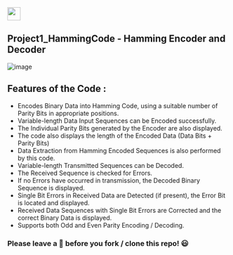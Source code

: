 <img src="https://img.shields.io/badge/-C++-050F2C?style=for-the-badge&logo=c%2B%2B&logoColor=white" height="30">


## Project1_HammingCode - Hamming Encoder and Decoder

![image](https://user-images.githubusercontent.com/71541429/128601631-85bc3b18-0cd5-4f91-b5bc-c656f359e9bb.jpeg)

## Features of the Code :
* Encodes Binary Data into Hamming Code, using a suitable number of Parity Bits in appropriate positions.
* Variable-length Data Input Sequences can be Encoded successfully.
* The Individual Parity Bits generated by the Encoder are also displayed.
* The code also displays the length of the Encoded Data (Data Bits + Parity Bits)
* Data Extraction from Hamming Encoded Sequences is also performed by this code.
* Variable-length Transmitted Sequences can be Decoded.
* The Received Sequence is checked for Errors.
* If no Errors have occurred in transmission, the Decoded Binary Sequence is displayed.
* Single Bit Errors in Received Data are Detected (if present), the Error Bit is located and displayed.
* Received Data Sequences with Single Bit Errors are Corrected and the correct Binary Data is displayed.
* Supports both Odd and Even Parity Encoding / Decoding.

### Please leave a 🌟 before you fork / clone this repo! 😃
